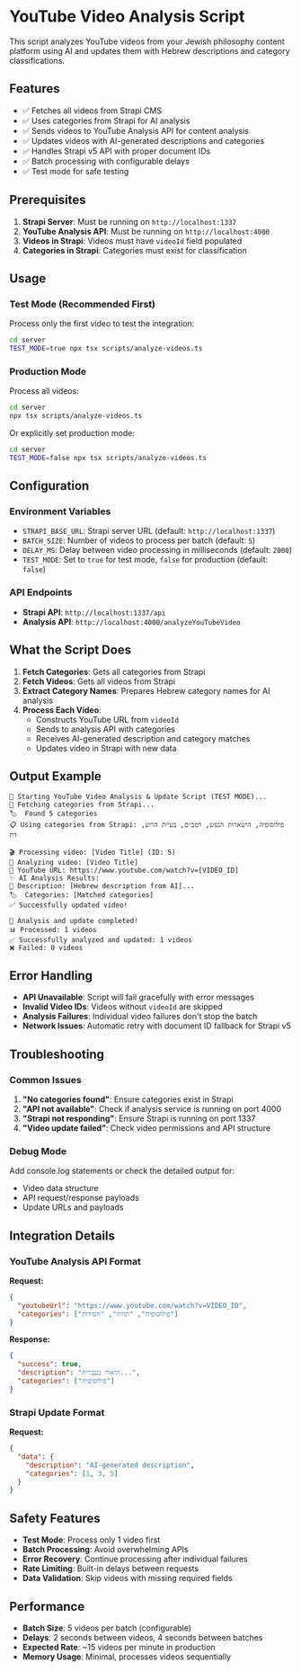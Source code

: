 # YouTube Video Analysis Script

This script analyzes YouTube videos from your Jewish philosophy content platform using AI and updates them with Hebrew descriptions and category classifications.

## Features

- ✅ Fetches all videos from Strapi CMS
- ✅ Uses categories from Strapi for AI analysis
- ✅ Sends videos to YouTube Analysis API for content analysis
- ✅ Updates videos with AI-generated descriptions and categories
- ✅ Handles Strapi v5 API with proper document IDs
- ✅ Batch processing with configurable delays
- ✅ Test mode for safe testing

## Prerequisites

1. **Strapi Server**: Must be running on `http://localhost:1337`
2. **YouTube Analysis API**: Must be running on `http://localhost:4000`
3. **Videos in Strapi**: Videos must have `videoId` field populated
4. **Categories in Strapi**: Categories must exist for classification

## Usage

### Test Mode (Recommended First)
Process only the first video to test the integration:

```bash
cd server
TEST_MODE=true npx tsx scripts/analyze-videos.ts
```

### Production Mode
Process all videos:

```bash
cd server
npx tsx scripts/analyze-videos.ts
```

Or explicitly set production mode:

```bash
cd server
TEST_MODE=false npx tsx scripts/analyze-videos.ts
```

## Configuration

### Environment Variables

- `STRAPI_BASE_URL`: Strapi server URL (default: `http://localhost:1337`)
- `BATCH_SIZE`: Number of videos to process per batch (default: `5`)
- `DELAY_MS`: Delay between video processing in milliseconds (default: `2000`)
- `TEST_MODE`: Set to `true` for test mode, `false` for production (default: `false`)

### API Endpoints

- **Strapi API**: `http://localhost:1337/api`
- **Analysis API**: `http://localhost:4000/analyzeYouTubeVideo`

## What the Script Does

1. **Fetch Categories**: Gets all categories from Strapi
2. **Fetch Videos**: Gets all videos from Strapi
3. **Extract Category Names**: Prepares Hebrew category names for AI analysis
4. **Process Each Video**:
   - Constructs YouTube URL from `videoId`
   - Sends to analysis API with categories
   - Receives AI-generated description and category matches
   - Updates video in Strapi with new data

## Output Example

```
🚀 Starting YouTube Video Analysis & Update Script (TEST MODE)...
📂 Fetching categories from Strapi...
🏷️  Found 5 categories
📋 Using categories from Strapi: פילוסופיה, הישארות הנפש, רמב״ם, בעיית הרוע, דת

🎬 Processing video: [Video Title] (ID: 5)
🎥 Analyzing video: [Video Title]
🔗 YouTube URL: https://www.youtube.com/watch?v=[VIDEO_ID]
✨ AI Analysis Results:
📝 Description: [Hebrew description from AI]...
🏷️  Categories: [Matched categories]
✅ Successfully updated video!

🎉 Analysis and update completed!
📊 Processed: 1 videos
✅ Successfully analyzed and updated: 1 videos
❌ Failed: 0 videos
```

## Error Handling

- **API Unavailable**: Script will fail gracefully with error messages
- **Invalid Video IDs**: Videos without `videoId` are skipped
- **Analysis Failures**: Individual video failures don't stop the batch
- **Network Issues**: Automatic retry with document ID fallback for Strapi v5

## Troubleshooting

### Common Issues

1. **"No categories found"**: Ensure categories exist in Strapi
2. **"API not available"**: Check if analysis service is running on port 4000
3. **"Strapi not responding"**: Ensure Strapi is running on port 1337
4. **"Video update failed"**: Check video permissions and API structure

### Debug Mode

Add console.log statements or check the detailed output for:
- Video data structure
- API request/response payloads
- Update URLs and payloads

## Integration Details

### YouTube Analysis API Format

**Request:**
```json
{
  "youtubeUrl": "https://www.youtube.com/watch?v=VIDEO_ID",
  "categories": ["פילוסופיה", "תורה", "חסידות"]
}
```

**Response:**
```json
{
  "success": true,
  "description": "תיאור בעברית...",
  "categories": ["פילוסופיה"]
}
```

### Strapi Update Format

**Request:**
```json
{
  "data": {
    "description": "AI-generated description",
    "categories": [1, 3, 5]
  }
}
```

## Safety Features

- **Test Mode**: Process only 1 video first
- **Batch Processing**: Avoid overwhelming APIs
- **Error Recovery**: Continue processing after individual failures
- **Rate Limiting**: Built-in delays between requests
- **Data Validation**: Skip videos with missing required fields

## Performance

- **Batch Size**: 5 videos per batch (configurable)
- **Delays**: 2 seconds between videos, 4 seconds between batches
- **Expected Rate**: ~15 videos per minute in production
- **Memory Usage**: Minimal, processes videos sequentially
